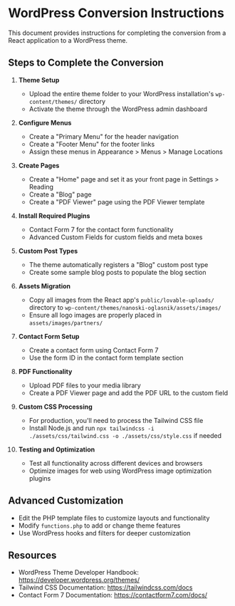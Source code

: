 
# WordPress Conversion Instructions

This document provides instructions for completing the conversion from a React application to a WordPress theme.

## Steps to Complete the Conversion

1. **Theme Setup**
   - Upload the entire theme folder to your WordPress installation's `wp-content/themes/` directory
   - Activate the theme through the WordPress admin dashboard

2. **Configure Menus**
   - Create a "Primary Menu" for the header navigation
   - Create a "Footer Menu" for the footer links
   - Assign these menus in Appearance > Menus > Manage Locations

3. **Create Pages**
   - Create a "Home" page and set it as your front page in Settings > Reading
   - Create a "Blog" page
   - Create a "PDF Viewer" page using the PDF Viewer template

4. **Install Required Plugins**
   - Contact Form 7 for the contact form functionality
   - Advanced Custom Fields for custom fields and meta boxes

5. **Custom Post Types**
   - The theme automatically registers a "Blog" custom post type
   - Create some sample blog posts to populate the blog section

6. **Assets Migration**
   - Copy all images from the React app's `public/lovable-uploads/` directory to `wp-content/themes/nanoski-oglasnik/assets/images/`
   - Ensure all logo images are properly placed in `assets/images/partners/`

7. **Contact Form Setup**
   - Create a contact form using Contact Form 7
   - Use the form ID in the contact form template section

8. **PDF Functionality**
   - Upload PDF files to your media library
   - Create a PDF Viewer page and add the PDF URL to the custom field

9. **Custom CSS Processing**
   - For production, you'll need to process the Tailwind CSS file
   - Install Node.js and run `npx tailwindcss -i ./assets/css/tailwind.css -o ./assets/css/style.css` if needed

10. **Testing and Optimization**
    - Test all functionality across different devices and browsers
    - Optimize images for web using WordPress image optimization plugins

## Advanced Customization

- Edit the PHP template files to customize layouts and functionality
- Modify `functions.php` to add or change theme features
- Use WordPress hooks and filters for deeper customization

## Resources

- WordPress Theme Developer Handbook: https://developer.wordpress.org/themes/
- Tailwind CSS Documentation: https://tailwindcss.com/docs
- Contact Form 7 Documentation: https://contactform7.com/docs/
